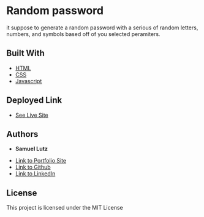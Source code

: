 # Random password

it suppose to generate a random password with a serious of random letters, numbers, and symbols based off of you selected peramiters.

## Built With

* [HTML](https://developer.mozilla.org/en-US/docs/Web/HTML)
* [CSS](https://developer.mozilla.org/en-US/docs/Web/CSS)
* [Javascript](https://developer.mozilla.org/en-US/docs/Web/JavaScript)

## Deployed Link

* [See Live Site](#)



## Authors

* **Samuel Lutz** 

- [Link to Portfolio Site](#)
- [Link to Github](https://github.com/samuellutz/javascript-password-generator)
- [Link to LinkedIn](https://www.linkedin.com/in/samuel-lutz-77138020b/)

## License

This project is licensed under the MIT License 
